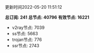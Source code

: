 更新时间2022-05-20 11:51:12

**总订阅: 241**
**总节点: 40796**
**有效节点: 16221**
- v2ray节点: 7039
- ss节点: 5663
- trojan节点: 776
- ssr节点: 2743
